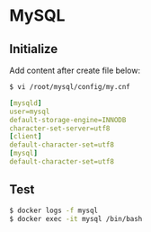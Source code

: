 # MySQL

## Initialize

Add content after create file below:
```bash
$ vi /root/mysql/config/my.cnf
```

```yml
[mysqld]
user=mysql
default-storage-engine=INNODB
character-set-server=utf8
[client]
default-character-set=utf8
[mysql]
default-character-set=utf8
```

## Test

```bash
$ docker logs -f mysql
$ docker exec -it mysql /bin/bash
```